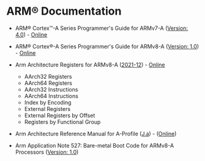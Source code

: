 # ARM® Documentation

* ARM® Cortex™-A Series Programmer's Guide for ARMv7-A ([Version: 4.0](Armv7-A_Cortex-A_series_ProgrammersG_v4_0.pdf "ARM® Cortex™-A Series Programmer's Guide")) - [Online](https://developer.arm.com/documentation/den0013/d/?lang=en "ARM Cortex-A Series Programmer's Guide for ARMv7-A")

* ARM® Cortex®-A Series Programmer's Guide for ARMv8-A ([Version: 1.0](Armv8-A_Cortex-A_series_ProgrammersG_v1_0.pdf "ARM® Cortex™-A Series Programmer's Guide for ARMv8-A")) - [Online](https://developer.arm.com/documentation/den0024/a/?lang=en "ARM Cortex-A Series Programmer's Guide for ARMv8-A")

* Arm Architecture Registers for ARMv8-A ([2021-12](Armv8-A_Architecture-Registers_2021-12.pdf "Arm System Registers Armv8-A")) - [Online](https://developer.arm.com/documentation/ddi0595/2021-12/?lang=en "Arm Armv8-A Architecture Registers")
  * AArch32 Registers
  * AArch64 Registers
  * AArch32 Instructions
  * AArch64 Instructions
  * Index by Encoding
  * External Registers
  * External Registers by Offset
  * Registers by Functional Group

* Arm Architecture Reference Manual for A-Profile ([J.a](Armv8-A-profile_architecture_reference_manual.pdf "Armv8-A Architecture Reference Manual for A-profile architecture")) - ([Online](https://developer.arm.com/documentation/ddi0487/ja/?lang=en "Arm Architecture Reference Manual for A-profile architecture"))

* Arm Application Note 527: Bare-metal Boot Code for ARMv8-A Processors ([Version: 1.0](Arm_AP527_Bare-metal_boot_code_for_ARMv8-A_processors.pdf "Bare-metal Boot Code for ARMv8-A Processors"))